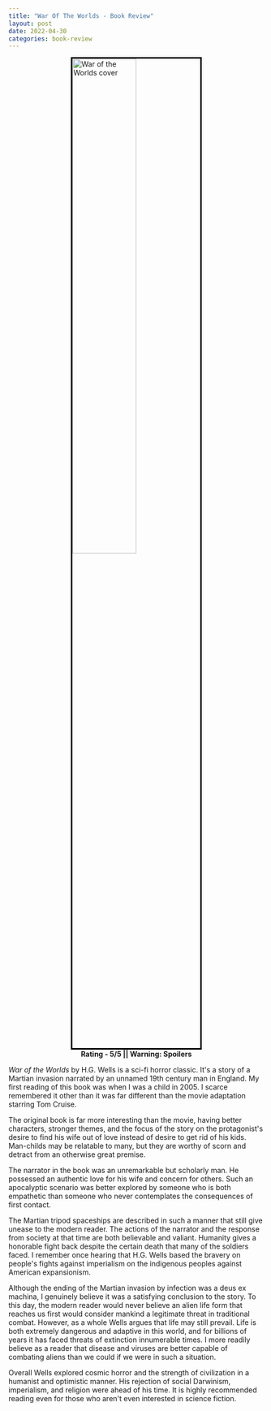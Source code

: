 ```yaml
---
title: "War Of The Worlds - Book Review"
layout: post
date: 2022-04-30
categories: book-review
---
```

<img title="War of the Worlds" style="width: 50%; border: 3px solid black; display: block; margin-left: auto; margin-right: auto;" alt="War of the Worlds cover" src="https://imagedelivery.net/puC7LbPnBkTV492a3YMtOA/2c8075cd-0a64-4b69-9dd9-5af422b04a00/public">

<div class="rating" style="text-align:center">
<b>Rating - 5/5 || Warning: Spoilers</b>
</div>

*War of the Worlds* by H.G. Wells is a sci-fi horror classic. It's a story of a Martian invasion narrated by an unnamed 19th century man in England. My first reading of this book was when I was a child in 2005. I scarce remembered it other than it was far different than the movie adaptation starring Tom Cruise. 

The original book is far more interesting than the movie, having better characters, stronger themes, and the focus of the story on the protagonist's desire to find his wife out of love instead of desire to get rid of his kids. Man-childs may be relatable to many, but they are worthy of scorn and detract from an otherwise great premise. 

The narrator in the book was an unremarkable but scholarly man. He possessed an authentic love for his wife and concern for others. Such an apocalyptic scenario was better explored by someone who is both empathetic than someone who never contemplates the consequences of first contact. 

The Martian tripod spaceships are described in such a manner that still give unease to the modern reader. The actions of the narrator and the response from society at that time are both believable and valiant. Humanity gives a honorable fight back despite the certain death that many of the soldiers faced. I remember once hearing that H.G. Wells based the bravery on people's fights against imperialism on the indigenous peoples against American expansionism. 

Although the ending of the Martian invasion by infection was a deus ex machina, I genuinely believe it was a satisfying conclusion to the story. To this day, the modern reader would never believe an alien life form that reaches us first would consider mankind a legitimate threat in traditional combat. However, as a whole Wells argues that life may still prevail. Life is both extremely dangerous and adaptive in this world, and for billions of years it has faced threats of extinction innumerable times. I more readily believe as a reader that disease and viruses are better capable of combating aliens than we could if we were in such a situation. 

Overall Wells explored cosmic horror and the strength of civilization in a humanist and optimistic manner. His rejection of social Darwinism, imperialism, and religion were ahead of his time. It is highly recommended reading even for those who aren't even interested in science fiction. 
